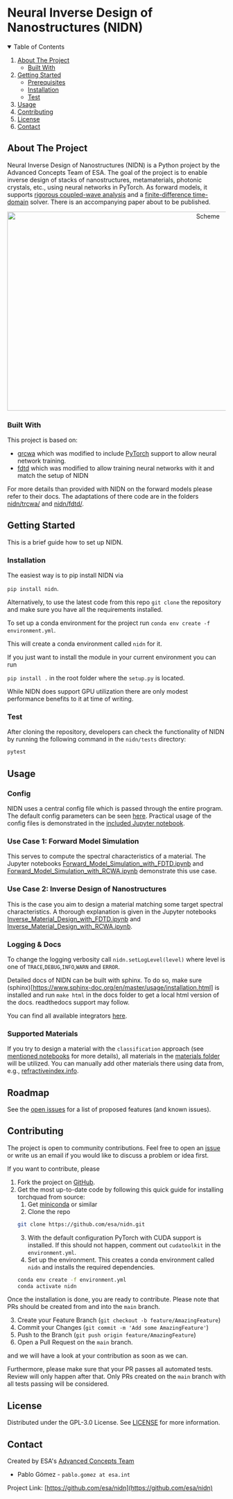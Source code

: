 # Neural Inverse Design of Nanostructures (NIDN)

<!-- TABLE OF CONTENTS -->
<details open="open">
  <summary>Table of Contents</summary>
  <ol>
    <li>
      <a href="#about-the-project">About The Project</a>
      <ul>
        <li><a href="#built-with">Built With</a></li>
      </ul>
    </li>
    <li>
      <a href="#getting-started">Getting Started</a>
      <ul>
        <li><a href="#prerequisites">Prerequisites</a></li>
        <li><a href="#installation">Installation</a></li>
        <li><a href="#test">Test</a></li>
      </ul>
    </li>
    <li><a href="#usage">Usage</a></li>
    <li><a href="#contributing">Contributing</a></li>
    <li><a href="#license">License</a></li>
    <li><a href="#contact">Contact</a></li>
  </ol>
</details>

<!-- ABOUT THE PROJECT -->

## About The Project

Neural Inverse Design of Nanostructures (NIDN) is a Python project by the Advanced Concepts Team of ESA. The goal of the project is to enable inverse design of stacks of nanostructures, metamaterials, photonic crystals, etc., using neural networks in PyTorch. As forward models, it supports [rigorous coupled-wave analysis](https://en.wikipedia.org/wiki/Rigorous_coupled-wave_analysis) and a [finite-difference time-domain](https://eecs.wsu.edu/~schneidj/ufdtd/) solver. There is an accompanying paper about to be published.

<p align="center">
  <a href="https://github.com/esa/nidn">
    <img src="docs/NIDN_Scheme_v2.drawio.drawio.png" alt="Scheme"  width="910" height="459">
  </a>
</p>

### Built With

This project is based on:

- [grcwa](https://github.com/weiliangjinca/grcwa) which was modified to include [PyTorch](https://pytorch.org/) support to allow neural network training.
- [fdtd](https://github.com/flaport/fdtd) which was modified to allow training neural networks with it and match the setup of NIDN

For more details than provided with NIDN on the forward models please refer to their docs. The adaptations of there code are in the folders [nidn/trcwa/](https://github.com/esa/NIDN/tree/main/nidn/trcwa) and [nidn/fdtd/](https://github.com/esa/NIDN/tree/main/nidn/fdtd).

<!-- GETTING STARTED -->

## Getting Started

This is a brief guide how to set up NIDN.

### Installation

The easiest way is to pip install NIDN via

`pip install nidn`.

Alternatively, to use the latest code from this repo `git clone` the repository and make sure you have all the requirements installed.

To set up a conda environment for the project run `conda env create -f environment.yml`.

This will create a conda environment called `nidn` for it.

If you just want to install the module in your current environment you can run

`pip install .` in the root folder where the `setup.py` is located.

While NIDN does support GPU utilization there are only modest performance benefits to it at time of writing.

### Test

After cloning the repository, developers can check the functionality of NIDN by running the following command in the `nidn/tests` directory:

```sh
pytest
```

<!-- USAGE EXAMPLES -->

## Usage

### Config

NIDN uses a central config file which is passed through the entire program. The default config parameters can be seen [here](https://github.com/esa/NIDN/blob/main/nidn/utils/resources/default_config.toml). Practical usage of the config files is demonstrated in the [included Jupyter notebook](https://github.com/esa/NIDN/tree/main/notebooks).

### Use Case 1: Forward Model Simulation

This serves to compute the spectral characteristics of a material. The Jupyter notebooks [Forward_Model_Simulation_with_FDTD.ipynb](https://github.com/esa/NIDN/blob/main/notebooks/Forward_Model_Simulation_with_FDTD.ipynb) and [Forward_Model_Simulation_with_RCWA.ipynb](https://github.com/esa/NIDN/blob/main/notebooks/Forward_Model_Simulation_with_RCWA.ipynb) demonstrate this use case.

### Use Case 2: Inverse Design of Nanostructures

This is the case you aim to design a material matching some target spectral characteristics. A thorough explanation is given in the Jupyter notebooks [Inverse_Material_Design_with_FDTD.ipynb](https://github.com/esa/NIDN/blob/main/notebooks/Inverse_Material_Design_with_FDTD.ipynb) and [Inverse_Material_Design_with_RCWA.ipynb](https://github.com/esa/NIDN/blob/main/notebooks/Inverse_Material_Design_with_RCWA.ipynb).

### Logging & Docs

To change the logging verbosity call `nidn.setLogLevel(level)` where level is one of `TRACE`,`DEBUG`,`INFO`,`WARN` and `ERROR`.

Detailed docs of NIDN can be built with sphinx. To do so, make sure (sphinx)[https://www.sphinx-doc.org/en/master/usage/installation.html] is installed and run `make html` in the docs folder to get a local html version of the docs. readthedocs support may follow.

You can find all available integrators [here](https://torchquad.readthedocs.io/en/main/integration_methods.html).

### Supported Materials

If you try to design a material with the `classification` approach (see [mentioned notebooks](https://github.com/esa/NIDN/blob/main/notebooks/Inverse_Material_Design_with_RCWA.ipynb) for more details), all materials in the [materials folder](https://github.com/esa/NIDN/tree/main/nidn/materials/data) will be utilized. You can manually add other materials there using data from, e.g., [refractiveindex.info](https://refractiveindex.info/).

<!-- ROADMAP -->

## Roadmap

See the [open issues](https://github.com/esa/torchquad/issues) for a list of proposed features (and known issues).

<!-- CONTRIBUTING -->

## Contributing

The project is open to community contributions. Feel free to open an [issue](https://github.com/esa/nidn/issues) or write us an email if you would like to discuss a problem or idea first.

If you want to contribute, please

1. Fork the project on [GitHub](https://github.com/esa/nidn).
2. Get the most up-to-date code by following this quick guide for installing torchquad from source:
   1. Get [miniconda](https://docs.conda.io/en/latest/miniconda.html) or similar
   2. Clone the repo
   ```sh
   git clone https://github.com/esa/nidn.git
   ```
   3. With the default configuration PyTorch with CUDA
      support is installed.
      If this should not happen, comment out `cudatoolkit` in the `environment.yml`.
   4. Set up the environment. This creates a conda environment called
      `nidn` and installs the required dependencies.
   ```sh
   conda env create -f environment.yml
   conda activate nidn
   ```

Once the installation is done, you are ready to contribute.
Please note that PRs should be created from and into the `main` branch.

3. Create your Feature Branch (`git checkout -b feature/AmazingFeature`)
4. Commit your Changes (`git commit -m 'Add some AmazingFeature'`)
5. Push to the Branch (`git push origin feature/AmazingFeature`)
6. Open a Pull Request on the `main` branch.

and we will have a look at your contribution as soon as we can.

Furthermore, please make sure that your PR passes all automated tests. Review will only happen after that.
Only PRs created on the `main` branch with all tests passing will be considered.

<!-- LICENSE -->

## License

Distributed under the GPL-3.0 License. See [LICENSE](https://github.com/esa/torchquad/blob/main/LICENSE) for more information.

<!-- CONTACT -->

## Contact

Created by ESA's [Advanced Concepts Team](https://www.esa.int/gsp/ACT/index.html)

- Pablo Gómez - `pablo.gomez at esa.int`

Project Link: [https://github.com/esa/nidn](https://github.com/esa/nidn)

<!-- ACKNOWLEDGEMENTS
This README was based on https://github.com/othneildrew/Best-README-Template
-->
